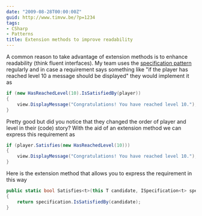 ```yaml
---
date: "2009-08-28T00:00:00Z"
guid: http://www.timvw.be/?p=1234
tags:
- CSharp
- Patterns
title: Extension methods to improve readability
---
```

A common reason to take advantage of extension methods is to enhance readability (think fluent interfaces). My team uses the [specification pattern](http://en.wikipedia.org/wiki/Specification_pattern) regularly and in case a requirement says something like "if the player has reached level 10 a message should be displayed" they would implement it as

```csharp
if (new HasReachedLevel(10).IsSatisfiedBy(player))
{
	view.DisplayMessage("Congratulations! You have reached level 10.");
}
```

Pretty good but did you notice that they changed the order of player and level in their (code) story? With the aid of an extension method we can express this requirement as

```csharp
if (player.Satisfies(new HasReachedLevel(10)))
{
	view.DisplayMessage("Congratulations! You have reached level 10.");
}
```

Here is the extension method that allows you to express the requirement in this way

```csharp
public static bool Satisfies<t>(this T candidate, ISpecification<t> specification)
{
	return specification.IsSatisfiedBy(candidate);
}
```
